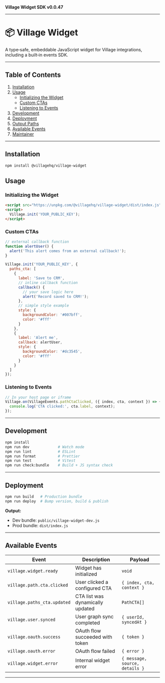 **Village Widget SDK v0.0.47**

***

# 📦 Village Widget

A type‑safe, embeddable JavaScript widget for Village integrations, including a built‑in events SDK.

---

## Table of Contents

1. [Installation](#installation)  
2. [Usage](#usage)  
   - [Initializing the Widget](#initializing-the-widget)  
   - [Custom CTAs](#custom-ctas)  
   - [Listening to Events](#listening-to-events)  
3. [Development](#development)  
4. [Deployment](#deployment)  
5. [Output Paths](#output-paths)  
6. [Available Events](#available-events)  
7. [Maintainer](#maintainer)

---

## Installation

```bash
npm install @villagehq/village-widget
```

## Usage

### Initializing the Widget

```html
<script src="https://unpkg.com/@villagehq/village-widget/dist/index.js"></script>
<script>
  Village.init('YOUR_PUBLIC_KEY');
</script>
```

### Custom CTAs

```js
// external callback function
function alertUser() {
  alert('This alert comes from an external callback!');
}

Village.init('YOUR_PUBLIC_KEY', {
  paths_cta: [
    {
      label: 'Save to CRM',
      // inline callback function
      callback() {
        // your save logic here
        alert('Record saved to CRM!');
      },
      // simple style example
      style: {
        backgroundColor: '#007bff',
        color: '#fff'
      }
    },
    {
      label: 'Alert me',
      callback: alertUser,
      style: {
        backgroundColor: '#dc3545',
        color: '#fff'
      }
    }
  ]
});
```

### Listening to Events

```js
// In your host page or iframe
Village.on(VillageEvents.pathCtaClicked, ({ index, cta, context }) => {
  console.log('CTA clicked:', cta.label, context);
});
```

---

## Development

```bash
npm install
npm run dev             # Watch mode
npm run lint            # ESLint
npm run format          # Prettier
npm run test            # Vitest
npm run check:bundle    # Build + JS syntax check
```

---

## Deployment

```bash
npm run build   # Production bundle
npm run deploy  # Bump version, build & publish
```

**Output:**

- Dev bundle: `public/village-widget-dev.js`  
- Prod bundle: `dist/index.js`

---

## Available Events

| Event                       | Description                                    | Payload                      |
|-----------------------------|------------------------------------------------|------------------------------|
| `village.widget.ready`      | Widget has initialized                         | `void`                       |
| `village.path.cta.clicked`  | User clicked a configured CTA                  | `{ index, cta, context }`    |
| `village.paths_cta.updated` | CTA list was dynamically updated               | `PathCTA[]`                  |
| `village.user.synced`       | User graph sync completed                      | `{ userId, syncedAt }`       |
| `village.oauth.success`     | OAuth flow succeeded with token                | `{ token }`                  |
| `village.oauth.error`       | OAuth flow failed                              | `{ error }`                  |
| `village.widget.error`      | Internal widget error                          | `{ message, source, details }` |

---
